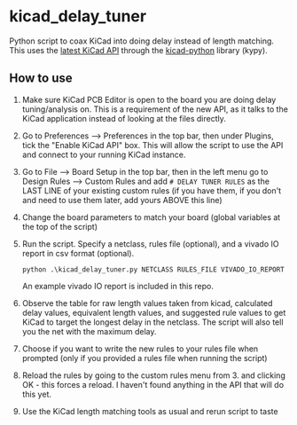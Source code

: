# kicad_delay_tuner
Python script to coax KiCad into doing delay instead of length matching. This uses the [latest KiCad API](https://dev-docs.kicad.org/en/apis-and-binding/ipc-api/index.html) through the [kicad-python](https://docs.kicad.org/kicad-python-main/index.html) library (kypy).

## How to use
1. Make sure KiCad PCB Editor is open to the board you are doing delay tuning/analysis on. This is a requirement of the new API, as it talks to the KiCad application instead of looking at the files directly.
2. Go to Preferences --> Preferences in the top bar, then under Plugins, tick the "Enable KiCad API" box. This will allow the script to use the API and connect to your running KiCad instance.
3. Go to File --> Board Setup in the top bar, then in the left menu go to Design Rules --> Custom Rules and add `# DELAY TUNER RULES` as the LAST LINE of your existing custom rules (if you have them, if you don't and need to use them later, add yours ABOVE this line)
4. Change the board parameters to match your board (global variables at the top of the script)   
5. Run the script. Specify a netclass, rules file (optional), and a vivado IO report in csv format (optional). 

   `python .\kicad_delay_tuner.py NETCLASS RULES_FILE VIVADO_IO_REPORT`  

   An example vivado IO report is included in this repo.
   
6. Observe the table for raw length values taken from kicad, calculated delay values, equivalent length values, and suggested rule values to get KiCad to target the longest delay in the netclass. The script will also tell you the net with the maximum delay.
7. Choose if you want to write the new rules to your rules file when prompted (only if you provided a rules file when running the script)
8. Reload the rules by going to the custom rules menu from 3. and clicking OK - this forces a reload. I haven't found anything in the API that will do this yet.
9. Use the KiCad length matching tools as usual and rerun script to taste
